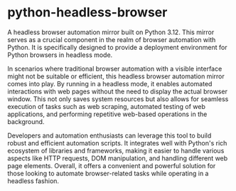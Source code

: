 # python-headless-browser

A headless browser automation mirror built on Python 3.12. This mirror serves as a crucial component in the realm of browser automation with Python. It is specifically designed to provide a deployment environment for Python browsers in headless mode.

In scenarios where traditional browser automation with a visible interface might not be suitable or efficient, this headless browser automation mirror comes into play. By running in a headless mode, it enables automated interactions with web pages without the need to display the actual browser window. This not only saves system resources but also allows for seamless execution of tasks such as web scraping, automated testing of web applications, and performing repetitive web-based operations in the background.

Developers and automation enthusiasts can leverage this tool to build robust and efficient automation scripts. It integrates well with Python's rich ecosystem of libraries and frameworks, making it easier to handle various aspects like HTTP requests, DOM manipulation, and handling different web page elements. Overall, it offers a convenient and powerful solution for those looking to automate browser-related tasks while operating in a headless fashion. 
